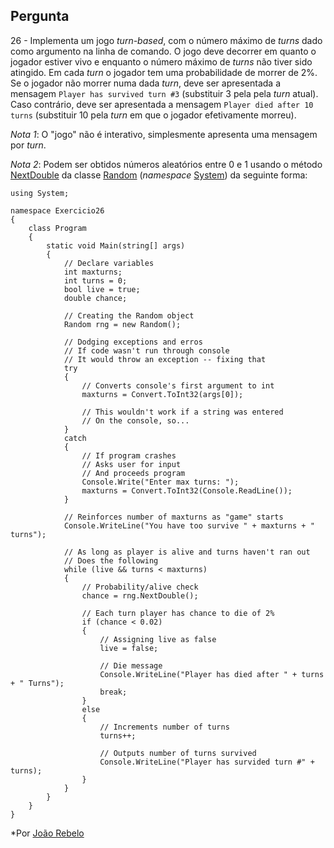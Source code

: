 ## Pergunta

26 - Implementa um jogo _turn-based_, com o número máximo de _turns_ dado como
argumento na linha de comando. O jogo deve decorrer em quanto o jogador estiver
vivo e enquanto o número máximo de _turns_ não tiver sido atingido. Em cada
_turn_ o jogador tem uma probabilidade de morrer de 2%. Se o jogador não morrer
numa dada _turn_, deve ser apresentada a mensagem `Player has survived turn #3`
(substituir 3 pela pela _turn_ atual). Caso contrário, deve ser apresentada a
mensagem `Player died after 10 turns` (substituir 10 pela _turn_ em que o
jogador efetivamente morreu).

_Nota 1_: O "jogo" não é interativo, simplesmente apresenta uma mensagem por
_turn_.

_Nota 2_: Podem ser obtidos números aleatórios entre 0 e 1 usando o método
[NextDouble](https://docs.microsoft.com/pt-pt/dotnet/api/system.random.nextdouble)
da classe [Random](https://docs.microsoft.com/pt-pt/dotnet/api/system.random)
(_namespace_ [System](https://docs.microsoft.com/pt-pt/dotnet/api/system)) da
seguinte forma:

```Csharp
using System;

namespace Exercicio26
{
    class Program
    {
        static void Main(string[] args)
        {
            // Declare variables
            int maxturns;
            int turns = 0;
            bool live = true;
            double chance;

            // Creating the Random object
            Random rng = new Random();

            // Dodging exceptions and erros
            // If code wasn't run through console
            // It would throw an exception -- fixing that
            try
            {
                // Converts console's first argument to int
                maxturns = Convert.ToInt32(args[0]);

                // This wouldn't work if a string was entered
                // On the console, so...
            }
            catch
            {
                // If program crashes
                // Asks user for input
                // And proceeds program
                Console.Write("Enter max turns: ");
                maxturns = Convert.ToInt32(Console.ReadLine());
            }

            // Reinforces number of maxturns as "game" starts
            Console.WriteLine("You have too survive " + maxturns + " turns");

            // As long as player is alive and turns haven't ran out
            // Does the following
            while (live && turns < maxturns)
            {
                // Probability/alive check
                chance = rng.NextDouble();

                // Each turn player has chance to die of 2%
                if (chance < 0.02)
                {
                    // Assigning live as false
                    live = false;

                    // Die message
                    Console.WriteLine("Player has died after " + turns + " Turns");
                    break;
                }
                else
                {
                    // Increments number of turns
                    turns++;

                    // Outputs number of turns survived
                    Console.WriteLine("Player has survided turn #" + turns);
                }
            }
        }
    }
}
```

*Por [João Rebelo](https://github.com/JBernardoRebelo)